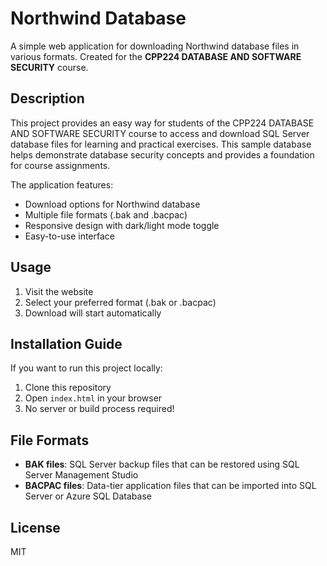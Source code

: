 # Northwind Database

A simple web application for downloading Northwind database files in various formats. Created for the **CPP224 DATABASE AND SOFTWARE SECURITY** course.

## Description

This project provides an easy way for students of the CPP224 DATABASE AND SOFTWARE SECURITY course to access and download SQL Server database files for learning and practical exercises. This sample database helps demonstrate database security concepts and provides a foundation for course assignments.

The application features:

- Download options for Northwind database
- Multiple file formats (.bak and .bacpac)
- Responsive design with dark/light mode toggle
- Easy-to-use interface

## Usage

1. Visit the website
2. Select your preferred format (.bak or .bacpac)
3. Download will start automatically

## Installation Guide

If you want to run this project locally:

1. Clone this repository
2. Open `index.html` in your browser
3. No server or build process required!

## File Formats

- **BAK files**: SQL Server backup files that can be restored using SQL Server Management Studio
- **BACPAC files**: Data-tier application files that can be imported into SQL Server or Azure SQL Database

## License

MIT